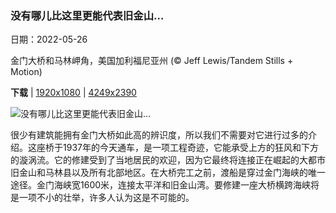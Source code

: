 ### 没有哪儿比这里更能代表旧金山…

日期：2022-05-26

金门大桥和马林岬角，美国加利福尼亚州 (© Jeff Lewis/Tandem Stills + Motion)

**下载**  |  [1920x1080](https://cn.bing.com/th?id=OHR.MarinHeadlands_ZH-CN9876016714_1920x1080.jpg)  |  [4249x2390](https://cn.bing.com/th?id=OHR.MarinHeadlands_ZH-CN9876016714_UHD.jpg)

![没有哪儿比这里更能代表旧金山…](https://cn.bing.com/th?id=OHR.MarinHeadlands_ZH-CN9876016714_1920x1080.jpg "金门大桥和马林岬角，美国加利福尼亚州 (© Jeff Lewis/Tandem Stills + Motion)")

很少有建筑能拥有金门大桥如此高的辨识度，所以我们不需要对它进行过多的介绍。这座桥于1937年的今天通车，是一项工程奇迹，它能承受上方的狂风和下方的漩涡流。它的修建受到了当地居民的欢迎，因为它最终将连接正在崛起的大都市旧金山和马林县以及所有北部地区。在大桥完工之前，渡船是穿过金门海峡的唯一途径。金门海峡宽1600米，连接太平洋和旧金山湾。要修建一座大桥横跨海峡将是一项不小的壮举，许多人认为这是不可能的。

